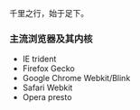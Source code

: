 千里之行，始于足下。

### 主流浏览器及其内核
+ IE                                   trident
+ Firefox                          Gecko
+ Google Chrome         Webkit/Blink
+ Safari                            Webkit
+ Opera                            presto